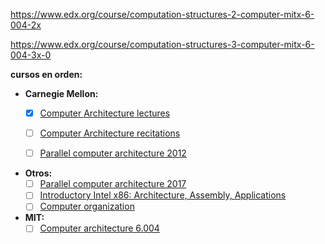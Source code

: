 
https://www.edx.org/course/computation-structures-2-computer-mitx-6-004-2x

https://www.edx.org/course/computation-structures-3-computer-mitx-6-004-3x-0

**cursos en orden:**
* **Carnegie Mellon:**
	- [x] [Computer Architecture lectures](https://www.youtube.com/watch?v=zLP_X4wyHbY&list=PL5PHm2jkkXmi5CxxI7b3JCL1TWybTDtKq)
	- [ ] [Computer Architecture recitations](https://www.youtube.com/watch?v=qJtEfZo2oW8&list=PL5PHm2jkkXmhu6rGk1--ei8bXlX_D76xX)
	- [ ] [Parallel computer architecture 2012](https://www.youtube.com/watch?v=yUtn_vUPbNg&list=PL5PHm2jkkXmh4cDkC3s1VBB7-njlgiG5d)


* **Otros:**
	- [ ] [Parallel computer architecture 2017](https://www.youtube.com/watch?v=ZQzylaHHuP4&list=PLpIxOj-HnDsO4Atvrp86c-4La9Mq3kMQZ) 
	- [ ] [Introductory Intel x86: Architecture, Assembly, Applications](https://www.youtube.com/watch?v=H4Z0S9ZbC0g&list=PL038BE01D3BAEFDB0)
	- [ ] [Computer organization](https://www.youtube.com/watch?v=CDO28Esqmcg&list=PLhwVAYxlh5dvB1MkZrcRZy6x_a2yORNAu)

* **MIT:**
	- [ ] [Computer architecture 6.004](https://www.youtube.com/watch?v=s7svpXgxk1U&list=PLWokBk9W7kzGqZYZz6BiaqtsrHQK_22u7)
<!--stackedit_data:
eyJoaXN0b3J5IjpbMjcyMDE1MDcwLDE5MDM4NDQ0ODgsMTMyOD
YzMDg2MiwtMTQxNjU1NzU3OF19
-->